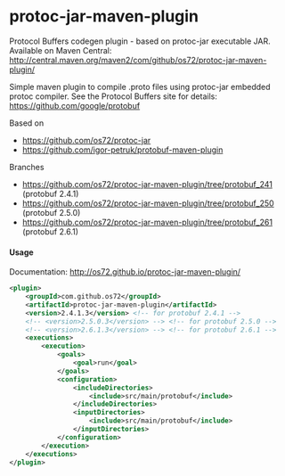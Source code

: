 protoc-jar-maven-plugin
=======================

Protocol Buffers codegen plugin - based on protoc-jar executable JAR. Available on Maven Central: http://central.maven.org/maven2/com/github/os72/protoc-jar-maven-plugin/

Simple maven plugin to compile .proto files using protoc-jar embedded protoc compiler. See the Protocol Buffers site for details: https://github.com/google/protobuf

Based on
* https://github.com/os72/protoc-jar
* https://github.com/igor-petruk/protobuf-maven-plugin

Branches
* https://github.com/os72/protoc-jar-maven-plugin/tree/protobuf_241 (protobuf 2.4.1)
* https://github.com/os72/protoc-jar-maven-plugin/tree/protobuf_250 (protobuf 2.5.0)
* https://github.com/os72/protoc-jar-maven-plugin/tree/protobuf_261 (protobuf 2.6.1)

#### Usage

Documentation: http://os72.github.io/protoc-jar-maven-plugin/

```xml
<plugin>
	<groupId>com.github.os72</groupId>
	<artifactId>protoc-jar-maven-plugin</artifactId>
	<version>2.4.1.3</version> <!-- for protobuf 2.4.1 -->
	<!-- <version>2.5.0.3</version> --> <!-- for protobuf 2.5.0 -->
	<!-- <version>2.6.1.3</version> --> <!-- for protobuf 2.6.1 -->
	<executions>
		<execution>
			<goals>
				<goal>run</goal>
			</goals>
			<configuration>
				<includeDirectories>
					<include>src/main/protobuf</include>
				</includeDirectories>
				<inputDirectories>
					<include>src/main/protobuf</include>
				</inputDirectories>
			</configuration>
		</execution>
	</executions>
</plugin>
```
